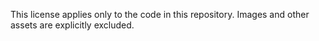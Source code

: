 This license applies only to the code in this repository. 
Images and other assets are explicitly excluded.